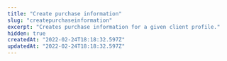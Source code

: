 ```yaml
---
title: "Create purchase information"
slug: "createpurchaseinformation"
excerpt: "Creates purchase information for a given client profile."
hidden: true
createdAt: "2022-02-24T18:18:32.597Z"
updatedAt: "2022-02-24T18:18:32.597Z"
---
```

